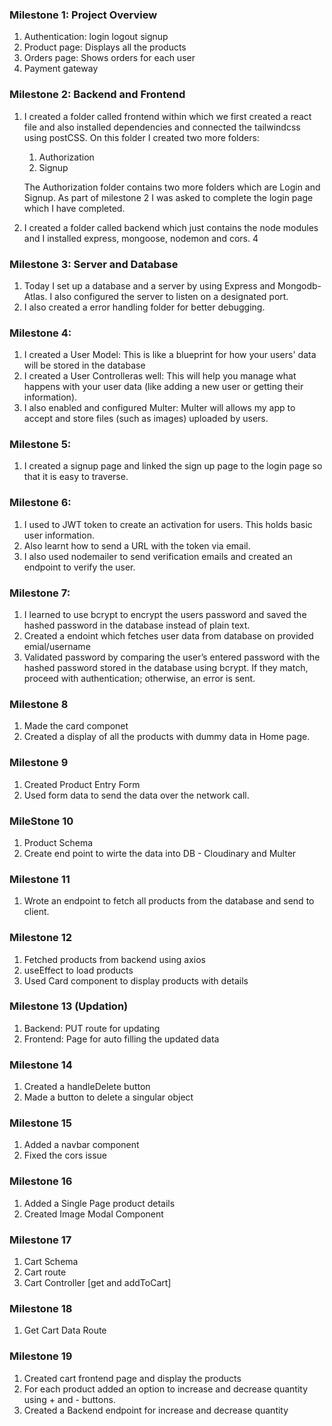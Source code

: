 ### Milestone 1: Project Overview

1. Authentication: login logout signup
2. Product page: Displays all the products
3. Orders page: Shows orders for each user
4. Payment gateway


### Milestone 2: Backend and Frontend

1. I created a folder called frontend within which we first created a react file and also installed dependencies and connected the tailwindcss using postCSS. On this folder I created two more folders:
    1. Authorization
    2. Signup

    The Authorization folder contains two more folders which are Login and Signup. As part of milestone 2 I was asked to complete the login page which I have completed.

2. I created a folder called backend which just contains the node modules and I installed express, mongoose, nodemon and cors. 4


### Milestone 3: Server and Database

1. Today I set up a database and a server by using Express and Mongodb-Atlas. I also configured the server to listen on a designated port.
2. I also created a error handling folder for better debugging.


### Milestone 4:

1. I created a User Model: This is like a blueprint for how your users' data will be stored in the database
2. I created a User Controlleras well: This will help you manage what happens with your user data (like adding a new user or getting their information).
3. I also enabled and configured Multer: Multer will allows my app to accept and store files (such as images) uploaded by users.



### Milestone 5:

1. I created a signup page and linked the sign up page to the login page so that it is easy to traverse.



### Milestone 6:

1. I used to JWT token to create an activation for users. This holds basic user information.
2. Also learnt how to send a URL with the token via email.
3. I also used nodemailer to send verification emails and created an endpoint to verify the user.



### Milestone 7:

1. I learned to use bcrypt to encrypt the users password and saved the hashed password in the database instead of plain text.
2. Created a endoint which fetches user data from database on provided emial/username
3. Validated password by comparing the user’s entered password with the hashed password stored in the database using bcrypt. If they match, proceed with authentication; otherwise, an error is sent.



### Milestone 8

1.  Made the card componet
2. Created a display of all the products with dummy data in Home page.



### Milestone 9

1. Created Product Entry Form
2. Used form data to send the data over the network call.



### MileStone 10

1. Product Schema
2. Create end point to wirte the data into DB - Cloudinary and Multer



### Milestone 11

1. Wrote an endpoint to fetch all products from the database and send to client.



### Milestone 12

1. Fetched products from backend using axios
2. useEffect to load products
3. Used Card component to display products with details



### Milestone 13 (Updation)

1. Backend: PUT route for updating
2. Frontend: Page for auto filling the updated data



### Milestone 14

1. Created a handleDelete button
2. Made a button to delete a singular object



### Milestone 15

1. Added a navbar component
2. Fixed the cors issue



### Milestone 16

1. Added a Single Page product details 
2. Created Image Modal Component



### Milestone 17

1. Cart Schema
2. Cart route
3. Cart Controller [get and addToCart]



### Milestone 18

1. Get Cart Data Route



### Milestone 19

1. Created cart frontend page and display the products
2. For each product added an option to increase and decrease quantity using + and - buttons.
3. Created a Backend endpoint for increase and decrease quantity
